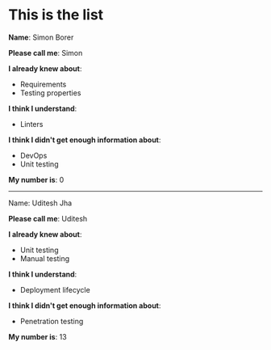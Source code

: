 # This is the list

**Name**: Simon Borer

**Please call me**: Simon

**I already knew about**: 
- Requirements
- Testing properties

**I think I understand**:
- Linters

**I think I didn't get enough information about**:
- DevOps
- Unit testing

**My number is**:
0

---
Name: Uditesh Jha

**Please call me**: Uditesh

**I already knew about**: 
- Unit testing
- Manual testing

**I think I understand**:
- Deployment lifecycle

**I think I didn't get enough information about**:
- Penetration testing

**My number is**:
13

